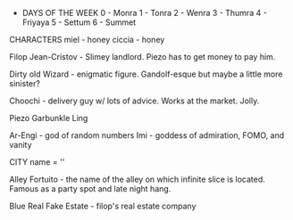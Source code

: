 * DAYS OF THE WEEK
0 - Monra
1 - Tonra
2 - Wenra
3 - Thumra
4 - Friyaya
5 - Settum
6 - Summet

CHARACTERS
miel - honey
ciccia - honey

Filop Jean-Cristov - Slimey landlord. Piezo has to get money to pay him.

Dirty old Wizard - enigmatic figure. Gandolf-esque but maybe a little more sinister?

Choochi - delivery guy w/ lots of advice. Works at the market. Jolly.

Piezo
Garbunkle
Ling

Ar-Engi - god of random numbers
Imi - goddess of admiration, FOMO, and vanity

CITY
name = ''

Alley Fortuito - the name of the alley on which infinite slice is located. Famous as a party spot and late night hang.

Blue Real Fake Estate - filop's real estate company
